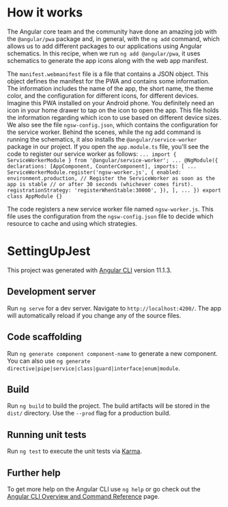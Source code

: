 # How it works

The Angular core team and the community have done an amazing job with the `@angular/pwa` package and, in general, with the `ng add` command, which allows us to add different packages to our applications using Angular schematics. In this recipe, when we run `ng add @angular/pwa`, it uses schematics to generate the app icons along with the web app manifest.

The `manifest.webmanifest` file is a file that contains a JSON object. This object defines the manifest for the PWA and contains some information. The information includes the name of the app, the short name, the theme color, and the configuration for different icons, for different devices. Imagine this PWA installed on your Android phone. You definitely need an icon in your home drawer to tap on the icon to open the app. This file holds the information regarding which icon to use based on different device sizes.
We also see the file `ngsw-config.json`, which contains the configuration for the service worker. Behind the scenes, while the ng add command is running the schematics, it also installs the `@angular/service-worker` package in our project. If you open the `app.module.ts` file, you'll see the code to register our service worker as follows:
`...
import { ServiceWorkerModule } from '@angular/service-worker';
...
@NgModule({
declarations: [AppComponent, CounterComponent],
imports: [
...
ServiceWorkerModule.register('ngsw-worker.js', {
  enabled: environment.production,
// Register the ServiceWorker as soon as the app is
stable
// or after 30 seconds (whichever comes first).
registrationStrategy: 'registerWhenStable:30000',
}),
],
...
})
export class AppModule {}`

The code registers a new service worker file named `ngsw-worker.js`. This file uses the configuration from the `ngsw-config.json` file to decide which resource to cache and using which strategies.

# SettingUpJest

This project was generated with [Angular CLI](https://github.com/angular/angular-cli) version 11.1.3.

## Development server

Run `ng serve` for a dev server. Navigate to `http://localhost:4200/`. The app will automatically reload if you change any of the source files.

## Code scaffolding

Run `ng generate component component-name` to generate a new component. You can also use `ng generate directive|pipe|service|class|guard|interface|enum|module`.

## Build

Run `ng build` to build the project. The build artifacts will be stored in the `dist/` directory. Use the `--prod` flag for a production build.

## Running unit tests

Run `ng test` to execute the unit tests via [Karma](https://karma-runner.github.io).

## Further help

To get more help on the Angular CLI use `ng help` or go check out the [Angular CLI Overview and Command Reference](https://angular.io/cli) page.
